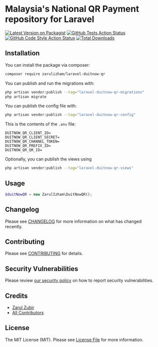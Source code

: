 # Malaysia's National QR Payment repository for Laravel

[![Latest Version on Packagist](https://img.shields.io/packagist/v/zarulizham/laravel-duitnow-qr.svg?style=flat-square)](https://packagist.org/packages/zarulizham/laravel-duitnow-qr)
[![GitHub Tests Action Status](https://img.shields.io/github/workflow/status/zarulizham/laravel-duitnow-qr/run-tests?label=tests)](https://github.com/zarulizham/laravel-duitnow-qr/actions?query=workflow%3Arun-tests+branch%3Amain)
[![GitHub Code Style Action Status](https://img.shields.io/github/workflow/status/zarulizham/laravel-duitnow-qr/Check%20&%20fix%20styling?label=code%20style)](https://github.com/zarulizham/laravel-duitnow-qr/actions?query=workflow%3A"Check+%26+fix+styling"+branch%3Amain)
[![Total Downloads](https://img.shields.io/packagist/dt/zarulizham/laravel-duitnow-qr.svg?style=flat-square)](https://packagist.org/packages/zarulizham/laravel-duitnow-qr)

## Installation

You can install the package via composer:

```bash
composer require zarulizham/laravel-duitnow-qr
```

You can publish and run the migrations with:

```bash
php artisan vendor:publish --tag="laravel-duitnow-qr-migrations"
php artisan migrate
```

You can publish the config file with:

```bash
php artisan vendor:publish --tag="laravel-duitnow-qr-config"
```

This is the contents of the `.env` file:

```env
DUITNOW_QR_CLIENT_ID=
DUITNOW_QR_CLIENT_SECRET=
DUITNOW_QR_CHANNEL_TOKEN=
DUITNOW_QR_PREFIX_ID=
DUITNOW_QR_QR_ID=
```

Optionally, you can publish the views using

```bash
php artisan vendor:publish --tag="laravel-duitnow-qr-views"
```

## Usage

```php
$duitNowQR = new ZarulIzham\DuitNowQR();
```

## Changelog

Please see [CHANGELOG](CHANGELOG.md) for more information on what has changed recently.

## Contributing

Please see [CONTRIBUTING](.github/CONTRIBUTING.md) for details.

## Security Vulnerabilities

Please review [our security policy](../../security/policy) on how to report security vulnerabilities.

## Credits

-   [Zarul Zubir](https://github.com/zarulizham)
-   [All Contributors](../../contributors)

## License

The MIT License (MIT). Please see [License File](LICENSE.md) for more information.

